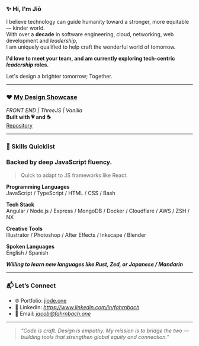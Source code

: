 ### ✨ Hi, I’m Jiō
I believe technology can guide humanity toward a stronger, more equitable — kinder world.  
With over a **decade** in software engineering, cloud, networking, web development and *leadership*,  
I am uniquely qualified to help craft the wonderful world of tomorrow.

__I'd love to meet your team, and am currently exploring tech-centric ***leadership*** roles.__

Let's design a brighter tomorrow; Together.

---

### ❤️ [My Design Showcase](https://jiode.one)
*FRONT END | ThreeJS | Vanilla*  
**Built with 💗 and  ☕️**  
[Repository](https://github.com/fahrnbach/portfolio-site  )

---

### 🎋 Skills Quicklist

### Backed by deep JavaScript fluency.
>Quick to adapt to JS frameworks like React.

**Programming Languages**  
JavaScript / TypeScript / HTML / CSS / Bash

**Tech Stack**  
Angular / Node.js / Express / MongoDB / Docker / Cloudflare / AWS / ZSH / NX 

**Creative Tools**  
Illustrator / Photoshop / After Effects / Inkscape / Blender

**Spoken Languages**  
English / Spanish  

***Willing to learn new languages like Rust, Zed, or Japanese / Mandarin***

---

### 📬 Let’s Connect

- 🌐 Portfolio: [jiode.one](https://jiode.one)
- 💼 LinkedIn: *https://www.linkedin.com/in/fahrnbach*
- 📧 Email: *jacob@fahrnbach.one*

---

> *“Code is craft. Design is empathy. My mission is to bridge the two — building tools that strengthen global equity and connection.”*
